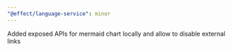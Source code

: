 ```yaml
---
"@effect/language-service": minor
---
```


Added exposed APIs for mermaid chart locally and allow to disable external links
